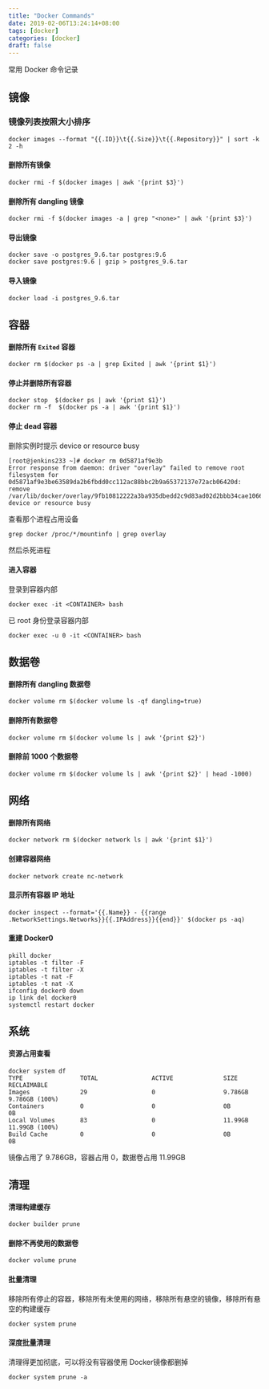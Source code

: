 ```yaml
---
title: "Docker Commands"
date: 2019-02-06T13:24:14+08:00
tags: [docker]
categories: [docker]
draft: false
---
```


常用 Docker 命令记录

## 镜像

### 镜像列表按照大小排序

```shell
docker images --format "{{.ID}}\t{{.Size}}\t{{.Repository}}" | sort -k 2 -h
```

#### 删除所有镜像

```shell
docker rmi -f $(docker images | awk '{print $3}')
```

#### 删除所有 dangling 镜像

```shell
docker rmi -f $(docker images -a | grep "<none>" | awk '{print $3}')
```

#### 导出镜像

```shell
docker save -o postgres_9.6.tar postgres:9.6
docker save postgres:9.6 | gzip > postgres_9.6.tar
```

#### 导入镜像

```shell
docker load -i postgres_9.6.tar
```

## 容器

#### 删除所有 `Exited` 容器

```shell
docker rm $(docker ps -a | grep Exited | awk '{print $1}')
```

#### 停止并删除所有容器

```shell
docker stop  $(docker ps | awk '{print $1}')
docker rm -f  $(docker ps -a | awk '{print $1}')
```

#### 停止 dead 容器

删除实例时提示 device or resource busy

```shell
[root@jenkins233 ~]# docker rm 0d5871af9e3b
Error response from daemon: driver "overlay" failed to remove root filesystem for 0d5871af9e3be63589da2b6fbdd0cc112ac88bbc2b9a65372137e72acb06420d: remove /var/lib/docker/overlay/9fb10812222a3ba935dbedd2c9d83ad02d2bbb34cae10665d1b6b7bd52a9409b/merged: device or resource busy
```

查看那个进程占用设备

```shell
grep docker /proc/*/mountinfo | grep overlay
```

然后杀死进程

#### 进入容器

登录到容器内部

```shell
docker exec -it <CONTAINER> bash   
```

已 root 身份登录容器内部

```shell
docker exec -u 0 -it <CONTAINER> bash   
```

## 数据卷

#### 删除所有 dangling 数据卷

```shell
docker volume rm $(docker volume ls -qf dangling=true)
```

#### 删除所有数据卷

```shell
docker volume rm $(docker volume ls | awk '{print $2}')
```

#### 删除前 1000 个数据卷

```shell
docker volume rm $(docker volume ls | awk '{print $2}' | head -1000)
```

## 网络

#### 删除所有网络

```shell
docker network rm $(docker network ls | awk '{print $1}')
```

#### 创建容器网络

```shell
docker network create nc-network
```

#### 显示所有容器 IP 地址

```shell
docker inspect --format='{{.Name}} - {{range .NetworkSettings.Networks}}{{.IPAddress}}{{end}}' $(docker ps -aq)
```

#### 重建 Docker0

```shell
pkill docker
iptables -t filter -F
iptables -t filter -X
iptables -t nat -F
iptables -t nat -X
ifconfig docker0 down
ip link del docker0
systemctl restart docker
```

## 系统

#### 资源占用查看

```shell
docker system df
TYPE                TOTAL               ACTIVE              SIZE                RECLAIMABLE
Images              29                  0                   9.786GB             9.786GB (100%)
Containers          0                   0                   0B                  0B
Local Volumes       83                  0                   11.99GB             11.99GB (100%)
Build Cache         0                   0                   0B                  0B
```

镜像占用了 9.786GB，容器占用 0，数据卷占用 11.99GB

## 清理

#### 清理构建缓存

```shell
docker builder prune
```

#### 删除不再使用的数据卷

```shell
docker volume prune
```

#### 批量清理

移除所有停止的容器，移除所有未使用的网络，移除所有悬空的镜像，移除所有悬空的构建缓存

```shell
docker system prune
```

#### 深度批量清理

清理得更加彻底，可以将没有容器使用 Docker镜像都删掉

```shell
docker system prune -a
```
